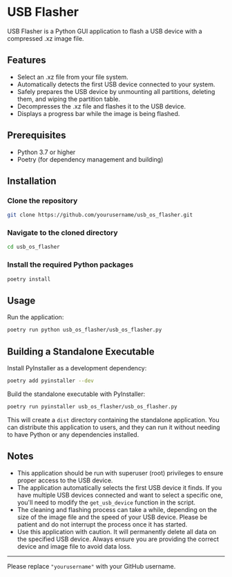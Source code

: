 # USB Flasher

USB Flasher is a Python GUI application to flash a USB device with a compressed .xz image file.

## Features

- Select an .xz file from your file system.
- Automatically detects the first USB device connected to your system.
- Safely prepares the USB device by unmounting all partitions, deleting them, and wiping the partition table.
- Decompresses the .xz file and flashes it to the USB device.
- Displays a progress bar while the image is being flashed.

## Prerequisites

- Python 3.7 or higher
- Poetry (for dependency management and building)

## Installation

### Clone the repository

```bash
git clone https://github.com/yourusername/usb_os_flasher.git
```

### Navigate to the cloned directory

```bash
cd usb_os_flasher
```

### Install the required Python packages

```bash
poetry install
```

## Usage

Run the application:

```bash
poetry run python usb_os_flasher/usb_os_flasher.py
```

## Building a Standalone Executable

Install PyInstaller as a development dependency:

```bash
poetry add pyinstaller --dev
```

Build the standalone executable with PyInstaller:

```bash
poetry run pyinstaller usb_os_flasher/usb_os_flasher.py
```

This will create a `dist` directory containing the standalone application. You can distribute this application to users, and they can run it without needing to have Python or any dependencies installed.

## Notes

- This application should be run with superuser (root) privileges to ensure proper access to the USB device. 
- The application automatically selects the first USB device it finds. If you have multiple USB devices connected and want to select a specific one, you'll need to modify the `get_usb_device` function in the script.
- The cleaning and flashing process can take a while, depending on the size of the image file and the speed of your USB device. Please be patient and do not interrupt the process once it has started.
- Use this application with caution. It will permanently delete all data on the specified USB device. Always ensure you are providing the correct device and image file to avoid data loss.

---

Please replace `"yourusername"` with your GitHub username.